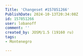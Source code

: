 ```yaml
---
Title: 'Changeset #157851266'
PublishDate: 2024-10-13T20:34:08Z
id: 157851266
user: lobanoff
comment: ''
created_by: JOSM/1.5 (19160 ru)
tags:
- Montenegro

---
```

